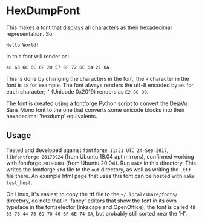 # HexDumpFont

This makes a font that displays all characters as their hexadecimal representation. So:
```
Hello World!
```

In this font will render as:
```
48 65 6C 6C 6F 20 57 6F 72 6C 64 21 0A
```

This is done by changing the characters in the font, the `H` character in the font is `48` for
example. The font always renders the utf-8 encoded bytes for each character; `’` (Unicode 0x2019)
renders as `E2 80 99`.

The font is created using a [fontforge](https://fontforge.org/en-US/) Python script to convert the
DejaVu Sans Mono font to the one that converts some unicode blocks into their hexadecimal 'hexdump'
equivalents.

## Usage
Tested and developed against `fontforge 11:21 UTC 24-Sep-2017`, `libfontforge 20170924` (from Ubuntu
18.04 apt mirrors), confirmed working with fontforge `20190801` (from Ubuntu 20.04).
Run `make` in this directory. This writes the fontforge `sfd` file to the `out` directory, as well
as writing the `.ttf` file there. An example html page that uses this font can be hosted with
`make test_host`.

On Linux, it's easiest to copy the ttf file to the `~/.local/share/fonts/` directory, do note that
in 'fancy' editors that show the font in its own typeface in the fontselector (Inkscape and
OpenOffice), the font is called `48 65 78 44 75 6D 70 46 6F 6E 74 0A`, but probably still sorted
near the 'H'.

